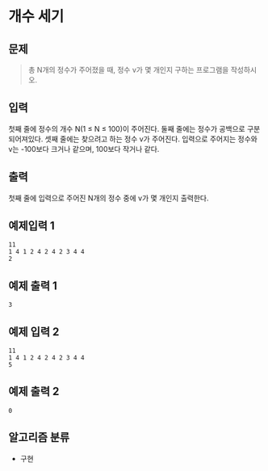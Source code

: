 # 개수 세기
## 문제
> 총 N개의 정수가 주어졌을 때, 정수 v가 몇 개인지 구하는 프로그램을 작성하시오.
## 입력
첫째 줄에 정수의 개수 N(1 ≤ N ≤ 100)이 주어진다. 둘째 줄에는 정수가 공백으로 구분되어져있다. 셋째 줄에는 찾으려고 하는 정수 v가 주어진다. 입력으로 주어지는 정수와 v는 -100보다 크거나 같으며, 100보다 작거나 같다.
## 출력
첫째 줄에 입력으로 주어진 N개의 정수 중에 v가 몇 개인지 출력한다.

## 예제입력 1
```
11
1 4 1 2 4 2 4 2 3 4 4
2
```
## 예제 출력 1
```
3
```
## 예제 입력 2
```
11
1 4 1 2 4 2 4 2 3 4 4
5
```
## 예제 출력 2
```
0
```
## 알고리즘 분류
* 구현 